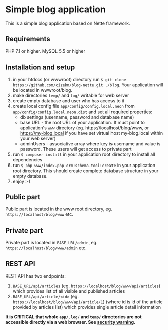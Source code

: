 Simple blog application
=================

This is a simple blog application based on Nette framework.

Requirements
------------

PHP 7.1 or higher.
MySQL 5.5 or higher


Installation and setup
------------

1. in your htdocs (or wwwroot) directory run ```$ git clone https://github.com/cizekm/blog-nette.git ./blog```. Your application will be located in wwwroot/blog. 
2. make directories `temp/` and `log/` writable for web server
3. create empty database and user who has access to it
4. create local config file `app/config/config.local.neon` from `app/config/config.local.neon.dist` and set all required properties:
    - db settings (username, password and database name)
    - base URL - the root URL of your application. It must point to application's `www` directory (eg. https://localhost/blog/www, or https://my-blog.local if you have set virtual host my-blog.local within your web server)
    - adminUsers - associative array where key is username and value is password. These users will get access to private part
5. run ```$ composer install``` in your application root directory to install all dependencies
6. run ```$ php www/index.php orm:schema-tool:create``` in your application root directory. This should create complete database structure in your empty database.
7. enjoy :-)

Public part
------------

Public part is located in the www root directory, eg. `https://localhost/blog/www` etc.

Private part
------------

Private part is located in `BASE_URL/admin`, eg. `https://localhost/blog/www/admin` etc.

REST API
------------

REST API has two endpoints:

1. `BASE_URL/api/articles` (eg. `https://localhost/blog/www/api/articles`) which provides list of all visible and published articles
2. `BASE_URL/api/article/<id>` (eg. `https://localhost/blog/www/api/article/1`) (where id is id of the article provided by articles list) which provides single article detail information
 

**It is CRITICAL that whole `app/`, `log/` and `temp/` directories are not accessible directly
via a web browser. See [security warning](https://nette.org/security-warning).**
